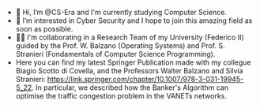 - 👋 Hi, I’m @CS-Era and I'm currently studying Computer Science.
- 👀 I’m interested in Cyber Security and I hope to join this amazing field as soon as possible.
- 👨‍💻 I'm collaborating in a Research Team of my University (Federico II) guided by the Prof. W. Balzano (Operating Systems) and Prof. S. Stranieri (Fondamentals of Computer Science Programming).
- Here you can find my latest Springer Publication made with my collegue Biagio Scotto di Covella, and the Professors Walter Balzano and Silvia Stranieri: https://link.springer.com/chapter/10.1007/978-3-031-19945-5_22. In particular, we described how the Banker's Algorithm can optimise the traffic congestion problem in the VANETs networks.

<!---
CS-Era/CS-Era is a ✨ special ✨ repository because its `README.md` (this file) appears on your GitHub profile.
You can click the Preview link to take a look at your changes.
--->
